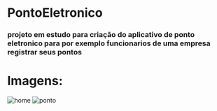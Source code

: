 # PontoEletronico
### projeto em estudo para criação do aplicativo de ponto eletronico para por exemplo funcionarios de uma empresa registrar seus pontos

# Imagens:
![home](https://github.com/LeticiaSpeda/PontoEletronico/assets/85207486/183cf6e8-bd72-4eec-b6b5-4c98c650ef50)
![ponto](https://github.com/LeticiaSpeda/PontoEletronico/assets/85207486/965b216b-ac97-43f3-ad04-de6989df8d38)

